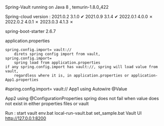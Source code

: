 Spring-Vault running on Java 8 , temurin-1.8.0_422

Spring-cloud version : 
    2021.0.2        3.1.0 ✔
    2021.0.9        3.1.4 ✔
    2022.0.1        4.0.0 ✗
    2022.0.2        4.0.1 ✗
    2023.0.3        4.1.3 ✗

spring-boot-starter 
    2.6.7 

application.properties
    
    spring.config.import= vault://
        direts spring config import from vault, 
    spring.config.import=
        spring load from application.properties
    if any spring.config.import has vault://, spring will load value from vault, 
        regardless where it is, in application.properties or application-App1.properties

#spring.config.import= vault://
App1 
    using Autowire @Value

App2 
    using @ConfigurationProperties
        spring does not fail when value does not exist in either properties files or vault

Run :
    start vault
        env.bat
        local-run-vault.bat
        set_sample.bat
    Vault UI http://127.0.0.1:8200 
